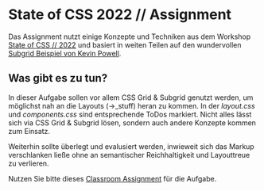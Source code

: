 # State of CSS 2022 // Assignment

Das Assignment nutzt einige Konzepte und Techniken aus dem Workshop [State of CSS // 2022](https://cnoss.github.io/my-state-of-css-2022/) und basiert in weiten Teilen auf den wundervollen [Subgrid Beispiel von Kevin Powell](https://www.youtube.com/watch?v=UwV4LtO0nHo).

## Was gibt es zu tun?

In dieser Aufgabe sollen vor allem CSS Grid & Subgrid genutzt werden, um möglichst nah an die Layouts (->_stuff) heran zu kommen. In der *layout.css* und *components.css* sind entsprechende ToDos markiert. Nicht alles lässt sich via CSS Grid & Subgrid lösen, sondern auch andere Konzepte kommen zum Einsatz.

Weiterhin sollte überlegt und evalusiert werden, inwieweit sich das Markup verschlanken ließe ohne an semantischer Reichhaltigkeit und Layouttreue zu verlieren.

Nutzen Sie bitte dieses [Classroom Assignment](https://classroom.github.com/a/CN_5aE-S) für die Aufgabe.



